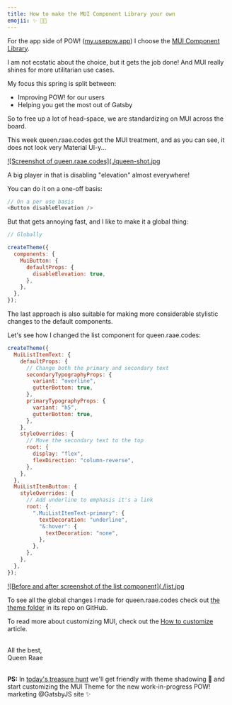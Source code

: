 ```yaml
---
title: How to make the MUI Component Library your own
emojii: ✨ 👩‍🎨
---
```


For the app side of POW! ([my.usepow.app](https://my.usepow.app/login/)) I choose the [MUI Component Library](https://mui.com/).

I am not ecstatic about the choice, but it gets the job done! And MUI really shines for more utilitarian use cases.

My focus this spring is split between:

- Improving POW! for our users
- Helping you get the most out of Gatsby

So to free up a lot of head-space, we are standardizing on MUI across the board.

This week queen.raae.codes got the MUI treatment, and as you can see, it does not look very Material UI-y...

[![Screenshot of queen.raae.codes](./queen-shot.jpg](https://queen.raae.codes)

A big player in that is disabling "elevation" almost everywhere!

You can do it on a one-off basis:

```js
// On a per use basis
<Button disableElevation />
```

But that gets annoying fast, and I like to make it a global thing:

```js
// Globally

createTheme({
  components: {
    MuiButton: {
      defaultProps: {
        disableElevation: true,
      },
    },
  },
});
```

The last approach is also suitable for making more considerable stylistic changes to the default components.

Let's see how I changed the list component for queen.raae.codes:

```js
createTheme({
  MuiListItemText: {
    defaultProps: {
      // Change both the primary and secondary text
      secondaryTypographyProps: {
        variant: "overline",
        gutterBottom: true,
      },
      primaryTypographyProps: {
        variant: "h5",
        gutterBottom: true,
      },
    },
    styleOverrides: {
      // Move the secondary text to the top
      root: {
        display: "flex",
        flexDirection: "column-reverse",
      },
    },
  },
  MuiListItemButton: {
    styleOverrides: {
      // Add underline to emphasis it's a link
      root: {
        ".MuiListItemText-primary": {
          textDecoration: "underline",
          "&:hover": {
            textDecoration: "none",
          },
        },
      },
    },
  },
});
```

[![Before and after screenshot of the list component](./list.jpg](https://queen.raae.codes/emails)

To see all the global changes I made for queen.raae.codes check out [the theme folder](https://github.com/raae/queen.raae.codes/tree/main/src/%40raae/gatsby-theme-mui) in its repo on GitHub.

To read more about customizing MUI, check out the [How to customize](https://mui.com/customization/how-to-customize/#main-content) article.

&nbsp;  
All the best,  
Queen Raae

&nbsp;  
**PS:** In [today's treasure hunt](https://youtu.be/kzUUoglO63k) we'll get friendly with theme shadowing 👻 and start customizing the MUI Theme for the new work-in-progress POW! marketing @GatsbyJS site ✨
